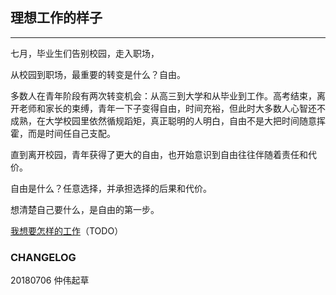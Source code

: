 ## 理想工作的样子

***
七月，毕业生们告别校园，走入职场，

从校园到职场，最重要的转变是什么？自由。

多数人在青年阶段有两次转变机会：从高三到大学和从毕业到工作。高考结束，离开老师和家长的束缚，青年一下子变得自由，时间充裕，但此时大多数人心智还不成熟，在大学校园里依然循规蹈矩，真正聪明的人明白，自由不是大把时间随意挥霍，而是时间任自己支配。

直到离开校园，青年获得了更大的自由，也开始意识到自由往往伴随着责任和代价。

自由是什么？任意选择，并承担选择的后果和代价。

想清楚自己要什么，是自由的第一步。

[我想要怎样的工作]()（TODO）

### CHANGELOG

20180706 仲伟起草
